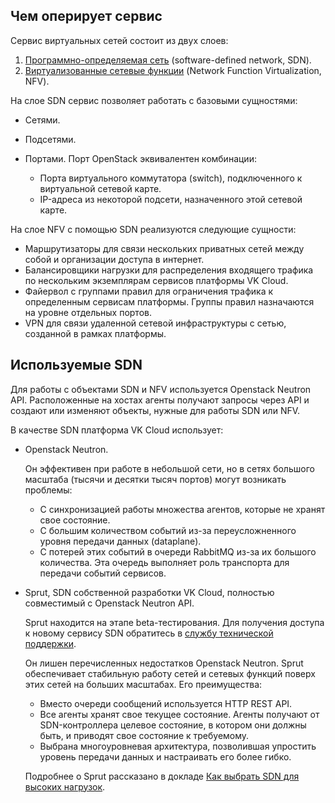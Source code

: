 ## Чем оперирует сервис

Сервис виртуальных сетей состоит из двух слоев:

1. [Программно-определяемая сеть](https://ru.wikipedia.org/wiki/Программно-определяемая_сеть) (software-defined network, SDN).
1. [Виртуализованные сетевые функции](https://ru.wikipedia.org/wiki/Виртуализация_сетевых_функций) (Network Function Virtualization, NFV).

На слое SDN сервис позволяет работать с базовыми сущностями:

- Сетями.
- Подсетями.
- Портами. Порт OpenStack эквивалентен комбинации:

  - Порта виртуального коммутатора (switch), подключенного к виртуальной сетевой карте.
  - IP-адреса из некоторой подсети, назначенного этой сетевой карте.

На слое NFV с помощью SDN реализуются следующие сущности:

- Маршрутизаторы для связи нескольких приватных сетей между собой и организации доступа в интернет.
- Балансировщики нагрузки для распределения входящего трафика по нескольким экземплярам сервисов платформы VK Cloud.
- Файервол с группами правил для ограничения трафика к определенным сервисам платформы. Группы правил назначаются на уровне отдельных портов.
- VPN для связи удаленной сетевой инфраструктуры с сетью, созданной в рамках платформы.

## Используемые SDN

Для работы с объектами SDN и NFV используется Openstack Neutron API. Расположенные на хостах агенты получают запросы через API и создают или изменяют объекты, нужные для работы SDN или NFV.

В качестве SDN платформа VK Cloud использует:

- Openstack Neutron.

  Он эффективен при работе в небольшой сети, но в сетях большого масштаба (тысячи и десятки тысяч портов) могут возникать проблемы:
  
  - C синхронизацией работы множества агентов, которые не хранят свое состояние.
  - С большим количеством событий из-за переусложненного уровня передачи данных (dataplane).
  - C потерей этих событий в очереди RabbitMQ из-за их большого количества. Эта очередь выполняет роль транспорта для передачи событий сервисов.

- Sprut, SDN собственной разработки VK Cloud, полностью совместимый с Openstack Neutron API.

  <info>

  Sprut находится на этапе beta-тестирования. Для получения доступа к новому сервису SDN обратитесь в [службу технической поддержки](../../../../../contacts).

  </info>

  Он лишен перечисленных недостатков Openstack Neutron. Sprut обеспечивает стабильную работу сетей и сетевых функций поверх этих сетей на больших масштабах. Его преимущества:

  - Вместо очереди сообщений используется HTTP REST API.
  - Все агенты хранят свое текущее состояние. Агенты получают от SDN-контроллера целевое состояние, в котором они должны быть, и приводят свое состояние к требуемому.
  - Выбрана многоуровневая архитектура, позволившая упростить уровень передачи данных и настраивать его более гибко.

  Подробнее о Sprut рассказано в докладе [Как выбрать SDN для высоких нагрузок](https://www.youtube.com/watch?v=iqSXRZ8b_bk).
